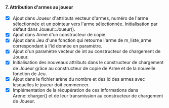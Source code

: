 ﻿#### 7. Attribution d'armes au joueur

- [x] Ajout dans Joueur d'attributs vecteur d'armes, numéro de l'arme sélectionnée et un pointeur vers l'arme sélectionnée. Initialisation par défaut dans Joueur::Joueur().
- [x] Ajout dans Arme d'un constructeur de copie.
- [x] Ajout dans Jeu d'une fonction qui retourne l'arme de m_liste_arme correspondant à l'id donnée en paramètre.
- [x] Ajout d'un paramètre vecteur de int au constructeur de chargement de Joueur.
- [x] Initialisation des nouveaux attributs dans le constructeur de chargement de Joueur grâce au constructeur de copie de Arme et de la nouvelle fonction de Jeu.
- [x] Ajout dans le fichier arène du nombre et des id des armes avec lesquelles le joueur doit commencer.
- [x] Implémentation de la récupération de ces informations dans Arene::charger() et de leur transmission au constructeur de chargement de Joueur.